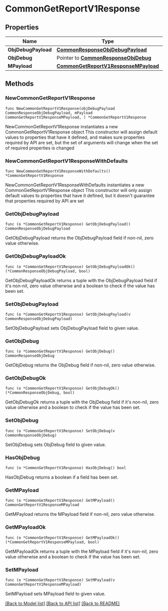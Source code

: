 # CommonGetReportV1Response

## Properties

Name | Type | Description | Notes
------------ | ------------- | ------------- | -------------
**ObjDebugPayload** | [**CommonResponseObjDebugPayload**](CommonResponseObjDebugPayload.md) |  | 
**ObjDebug** | Pointer to [**CommonResponseObjDebug**](CommonResponseObjDebug.md) |  | [optional] 
**MPayload** | [**CommonGetReportV1ResponseMPayload**](CommonGetReportV1ResponseMPayload.md) |  | 

## Methods

### NewCommonGetReportV1Response

`func NewCommonGetReportV1Response(objDebugPayload CommonResponseObjDebugPayload, mPayload CommonGetReportV1ResponseMPayload, ) *CommonGetReportV1Response`

NewCommonGetReportV1Response instantiates a new CommonGetReportV1Response object
This constructor will assign default values to properties that have it defined,
and makes sure properties required by API are set, but the set of arguments
will change when the set of required properties is changed

### NewCommonGetReportV1ResponseWithDefaults

`func NewCommonGetReportV1ResponseWithDefaults() *CommonGetReportV1Response`

NewCommonGetReportV1ResponseWithDefaults instantiates a new CommonGetReportV1Response object
This constructor will only assign default values to properties that have it defined,
but it doesn't guarantee that properties required by API are set

### GetObjDebugPayload

`func (o *CommonGetReportV1Response) GetObjDebugPayload() CommonResponseObjDebugPayload`

GetObjDebugPayload returns the ObjDebugPayload field if non-nil, zero value otherwise.

### GetObjDebugPayloadOk

`func (o *CommonGetReportV1Response) GetObjDebugPayloadOk() (*CommonResponseObjDebugPayload, bool)`

GetObjDebugPayloadOk returns a tuple with the ObjDebugPayload field if it's non-nil, zero value otherwise
and a boolean to check if the value has been set.

### SetObjDebugPayload

`func (o *CommonGetReportV1Response) SetObjDebugPayload(v CommonResponseObjDebugPayload)`

SetObjDebugPayload sets ObjDebugPayload field to given value.


### GetObjDebug

`func (o *CommonGetReportV1Response) GetObjDebug() CommonResponseObjDebug`

GetObjDebug returns the ObjDebug field if non-nil, zero value otherwise.

### GetObjDebugOk

`func (o *CommonGetReportV1Response) GetObjDebugOk() (*CommonResponseObjDebug, bool)`

GetObjDebugOk returns a tuple with the ObjDebug field if it's non-nil, zero value otherwise
and a boolean to check if the value has been set.

### SetObjDebug

`func (o *CommonGetReportV1Response) SetObjDebug(v CommonResponseObjDebug)`

SetObjDebug sets ObjDebug field to given value.

### HasObjDebug

`func (o *CommonGetReportV1Response) HasObjDebug() bool`

HasObjDebug returns a boolean if a field has been set.

### GetMPayload

`func (o *CommonGetReportV1Response) GetMPayload() CommonGetReportV1ResponseMPayload`

GetMPayload returns the MPayload field if non-nil, zero value otherwise.

### GetMPayloadOk

`func (o *CommonGetReportV1Response) GetMPayloadOk() (*CommonGetReportV1ResponseMPayload, bool)`

GetMPayloadOk returns a tuple with the MPayload field if it's non-nil, zero value otherwise
and a boolean to check if the value has been set.

### SetMPayload

`func (o *CommonGetReportV1Response) SetMPayload(v CommonGetReportV1ResponseMPayload)`

SetMPayload sets MPayload field to given value.



[[Back to Model list]](../README.md#documentation-for-models) [[Back to API list]](../README.md#documentation-for-api-endpoints) [[Back to README]](../README.md)


